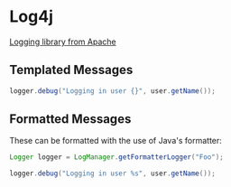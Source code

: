 # Log4j

[Logging library from Apache](https://logging.apache.org/log4j/)

## Templated Messages

```java
logger.debug("Logging in user {}", user.getName());
```

## Formatted Messages

These can be formatted with the use of Java's formatter:

```java
Logger logger = LogManager.getFormatterLogger("Foo");

logger.debug("Logging in user %s", user.getName());
```




